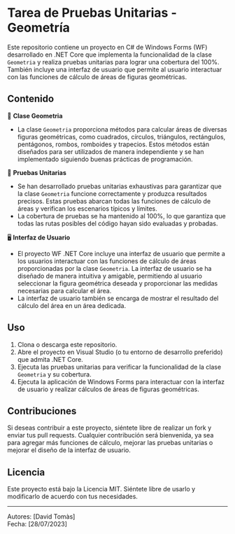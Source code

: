 ﻿# Tarea de Pruebas Unitarias - Geometría

Este repositorio contiene un proyecto en C# de Windows Forms (WF) desarrollado en .NET Core que implementa la funcionalidad de la clase `Geometria` y realiza pruebas unitarias para lograr una cobertura del 100%. También incluye una interfaz de usuario que permite al usuario interactuar con las funciones de cálculo de áreas de figuras geométricas.

## Contenido

📁 **Clase Geometria**
- La clase `Geometria` proporciona métodos para calcular áreas de diversas figuras geométricas, como cuadrados, círculos, triángulos, rectángulos, pentágonos, rombos, romboides y trapecios. Estos métodos están diseñados para ser utilizados de manera independiente y se han implementado siguiendo buenas prácticas de programación.

🧪 **Pruebas Unitarias**
- Se han desarrollado pruebas unitarias exhaustivas para garantizar que la clase `Geometria` funcione correctamente y produzca resultados precisos. Estas pruebas abarcan todas las funciones de cálculo de áreas y verifican los escenarios típicos y límites.
- La cobertura de pruebas se ha mantenido al 100%, lo que garantiza que todas las rutas posibles del código hayan sido evaluadas y probadas.

🖥️ **Interfaz de Usuario**
- El proyecto WF .NET Core incluye una interfaz de usuario que permite a los usuarios interactuar con las funciones de cálculo de áreas proporcionadas por la clase `Geometria`. La interfaz de usuario se ha diseñado de manera intuitiva y amigable, permitiendo al usuario seleccionar la figura geométrica deseada y proporcionar las medidas necesarias para calcular el área.
- La interfaz de usuario también se encarga de mostrar el resultado del cálculo del área en un área dedicada.

## Uso

1. Clona o descarga este repositorio.
2. Abre el proyecto en Visual Studio (o tu entorno de desarrollo preferido) que admita .NET Core.
3. Ejecuta las pruebas unitarias para verificar la funcionalidad de la clase `Geometria` y su cobertura.
4. Ejecuta la aplicación de Windows Forms para interactuar con la interfaz de usuario y realizar cálculos de áreas de figuras geométricas.

## Contribuciones

Si deseas contribuir a este proyecto, siéntete libre de realizar un fork y enviar tus pull requests. Cualquier contribución será bienvenida, ya sea para agregar más funciones de cálculo, mejorar las pruebas unitarias o mejorar el diseño de la interfaz de usuario.

## Licencia

Este proyecto está bajo la Licencia MIT. Siéntete libre de usarlo y modificarlo de acuerdo con tus necesidades.

---
Autores: [David Tomàs]  
Fecha: [28/07/2023] 
